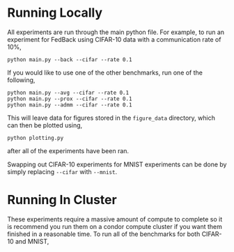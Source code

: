 # Running Locally

All experiments are run through the main python file. For example, to run an experiment for FedBack using CIFAR-10 data with a communication rate of 10%, 

```
python main.py --back --cifar --rate 0.1
```

If you would like to use one of the other benchmarks, run one of the following,

```
python main.py --avg --cifar --rate 0.1
python main.py --prox --cifar --rate 0.1
python main.py --admm --cifar --rate 0.1
```

This will leave data for figures stored in the ```figure_data``` directory, which can then be plotted using,
```
python plotting.py
```
after all of the experiments have been ran.

Swapping out CIFAR-10 experiments for MNIST experiments can be done by simply replacing ```--cifar``` with ```--mnist```.

# Running In Cluster
These experiments require a massive amount of compute to complete so it is recommend you run them on a condor compute cluster if you want them finished in a reasonable time. To run all of the benchmarks for both CIFAR-10 and MNIST,


